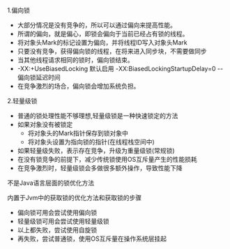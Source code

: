 1.偏向锁

* 大部分情况是没有竞争的，所以可以通过偏向来提高性能。
* 所谓的偏向，就是偏心，即锁会偏向于当前已经占有锁的线程。
* 将对象头Mark的标记设置为偏向，并将线程ID写入对象头Mark
* 只要没有竞争，获得偏向锁的线程，在将来进入同步块，不需要做同步
* 当其他线程请求相同的锁时，偏向锁结束。
* -XX:+UseBiasedLocking  默认启用 -XX:BiasedLockingStartupDelay=0 --偏向锁延迟时间
* 在竞争激烈的场合，偏向锁会增加系统负担。 

2.轻量级锁

* 普通的锁处理性能不够理想,轻量级锁是一种快速锁定的方法
* 如果对象没有被锁定
  * 将对象头的Mark指针保存到锁对象中
  * 将对象头设置为指向锁的指针\(在线程栈空间中\)
* 如果轻量级失败，表示存在竞争，升级为重量级锁\(常规锁\)
* 在没有锁竞争的前提下，减少传统锁使用OS互斥量产生的性能损耗
* 在竞争激烈时，轻量级锁会多做很多额外操作，导致性能下降

不是Java语言层面的锁优化方法

内置于Jvm中的获取锁的优化方法和获取锁的步骤

* 偏向锁可用会尝试使用偏向锁
* 轻量级锁可用会尝试使用轻量级锁
* 以上都失败，尝试使用自旋锁
* 再失败，尝试普通锁，使用OS互斥量在操作系统层挂起



